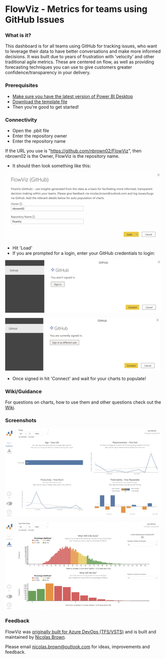 # FlowViz - Metrics for teams using GitHub Issues
### What is it?
This dashboard is for all teams using GitHub for tracking issues, who want to leverage their data to have better conversations and make more informed decisions. It was built due to years of frustration with 'velocity' and other traditional agile metrics. These are centered on flow, as well as providing forecasting techniques you can use to give customers greater confidence/transparency in your delivery.

### Prerequisites
* [Make sure you have the latest version of Power BI Desktop](https://aka.ms/pbiSingleInstaller)
* [Download the template file](https://github.com/nbrown02/FlowViz-GitHub/raw/main/FlowViz%20(GitHub).pbit)
* Then you're good to get started!

### Connectivity
* Open the .pbit file
* Enter the repository owner
* Enter the repository name

If the URL you use is "https://github.com/nbrown02/FlowViz", then nbrown02 is the Owner, FlowViz is the repository name.

* It should then look something like this:

![alt text](https://raw.githubusercontent.com/nbrown02/FlowViz-GitHub/main/Screenshots/Load%201.png)

* Hit 'Load' 
* If you are prompted for a login, enter your GitHub credentials to login:

![alt text](https://raw.githubusercontent.com/nbrown02/FlowViz-GitHub/main/Screenshots/Load%202.png)

![alt text](https://raw.githubusercontent.com/nbrown02/FlowViz-GitHub/main/Screenshots/Load%203.png)

* Once signed in hit 'Connect' and wait for your charts to populate!

### Wiki/Guidance

For questions on charts, how to use them and other questions check out the [Wiki](https://github.com/nbrown02/FlowViz-GitHub/wiki).

### Screenshots
![alt text](https://raw.githubusercontent.com/nbrown02/FlowViz-GitHub/main/Screenshots/FlowViz%20GitHub%20Page%201.png)

![alt text](https://raw.githubusercontent.com/nbrown02/FlowViz-GitHub/main/Screenshots/FlowViz%20GitHub%20Page%202.png)

### Feedback
FlowViz was [originally built for Azure DevOps (TFS/VSTS)](https://github.com/nbrown02/FlowViz/) and is built and maintained by [Nicolas Brown](https://www.nicolasbrown.co.uk/).

Please email nicolas.brown@outlook.com for ideas, improvements and feedback.
